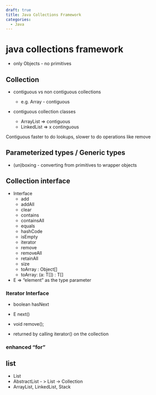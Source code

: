 ```yaml
---
draft: true
title: Java Collections Framework
categories:
  - Java
---
```


# java collections framework 
- only Objects  - no primitives

## Collection

- contiguous vs non contiguous collections
  - e.g. Array - contiguous 

- contiguous collection classes
  - ArrayList => contiguous
  - LinkedList => x continguous
  
Contiguous faster to do lookups, slower to do operations like remove

  
## Parameterized types / Generic types

- (un)boxing - converting from primitives to wrapper objects


## Collection interface

- Interface
  - add
  - addAll
  - clear
  - contains
  - containsAll
  - equals
  - hashCode
  - isEmpty
  - iterator
  - remove
  - removeAll
  - retainAll
  - size
  - toArray : Object[]
  - toArray: (a: T[]) : T[]
- E => “element” as the type parameter


### Iterator Interface
- boolean hasNext
- E next()
- void remove();

- returned by calling iterator() on the collection

### enhanced “for”

## list 

- List
- AbstractList - > List -> Collection 
- ArrayList, LinkedList, Stack